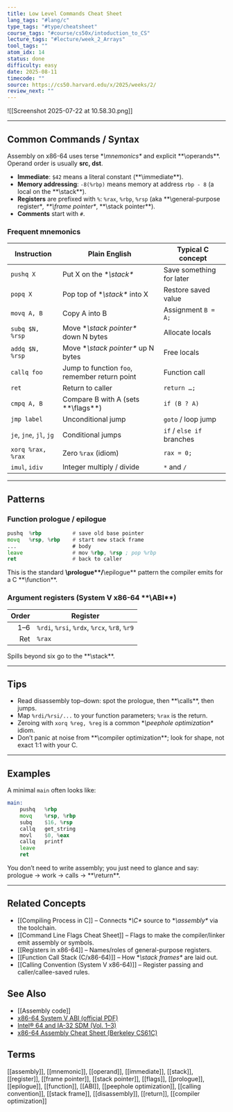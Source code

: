 ```yaml
---
title: Low Level Commands Cheat Sheet
lang_tags: "#lang/c"
type_tags: "#type/cheatsheet"
course_tags: "#course/cs50x/intoduction_to_CS"
lecture_tags: "#lecture/week_2_Arrays"
tool_tags: ""
atom_idx: 14
status: done
difficulty: easy
date: 2025-08-11
timecode: ""
source: https://cs50.harvard.edu/x/2025/weeks/2/
review_next: ""
---
```

![[Screenshot 2025-07-22 at 10.58.30.png]]


---

## Common Commands / Syntax

Assembly on x86-64 uses terse **\mnemonics\** and explicit **\operands\**. Operand order is usually **src, dst**.

- **Immediate**: `$42` means a literal constant (**\immediate\**).
- **Memory addressing**: `-8(%rbp)` means memory at address `rbp - 8` (a local on the **\stack\**).
- **Registers** are prefixed with `%`: `%rax`, `%rbp`, `%rsp` (aka **\general-purpose register\**, **\frame pointer\**, **\stack pointer\**).
- **Comments** start with `#`.

### Frequent mnemonics

| Instruction | Plain English | Typical C concept |
|-------------|----------------|-------------------|
| `pushq X`   | Put X on the **\stack\** | Save something for later |
| `popq X`    | Pop top of **\stack\** into X | Restore saved value |
| `movq A, B` | Copy A into B | Assignment `B = A;` |
| `subq $N, %rsp` | Move **\stack pointer\** down N bytes | Allocate locals |
| `addq $N, %rsp` | Move **\stack pointer\** up N bytes | Free locals |
| `callq foo` | Jump to function `foo`, remember return point | Function call |
| `ret`       | Return to caller | `return …;` |
| `cmpq A, B` | Compare B with A (sets **\flags\**) | `if (B ? A)` |
| `jmp label` | Unconditional jump | `goto` / loop jump |
| `je`, `jne`, `jl`, `jg` | Conditional jumps | `if` / `else if` branches |
| `xorq %rax, %rax` | Zero `%rax` (idiom) | `rax = 0;` |
| `imul`, `idiv` | Integer multiply / divide | `*` and `/` |

---

## Patterns

### Function prologue / epilogue

```asm
pushq  %rbp          # save old base pointer
movq   %rsp, %rbp    # start new stack frame
...                  # body
leave                # mov %rbp, %rsp ; pop %rbp
ret                  # back to caller
```

This is the standard **\prologue\**/**\epilogue\** pattern the compiler emits for a C **\function\**.

### Argument registers (System V x86-64 **\ABI\**)

| Order | Register |
|------:|----------|
| 1–6   | `%rdi`, `%rsi`, `%rdx`, `%rcx`, `%r8`, `%r9` |
| Ret   | `%rax` |

Spills beyond six go to the **\stack\**.

---

## Tips

- Read disassembly top–down: spot the prologue, then **\calls\**, then jumps.
- Map `%rdi/%rsi/...` to your function parameters; `%rax` is the return.
- Zeroing with `xorq %reg, %reg` is a common **\peephole optimization\** idiom.
- Don’t panic at noise from **\compiler optimization\**; look for shape, not exact 1:1 with your C.

---

## Examples

A minimal `main` often looks like:

```asm
main:
    pushq   %rbp
    movq    %rsp, %rbp
    subq    $16, %rsp
    callq   get_string
    movl    $0, %eax
    callq   printf
    leave
    ret
```

You don’t need to write assembly; you just need to glance and say: prologue → work → calls → **\return\**.

---

## Related Concepts
- [[Compiling Process in C]] – Connects **\C\** source to **\assembly\** via the toolchain.
- [[Command Line Flags Cheat Sheet]] – Flags to make the compiler/linker emit assembly or symbols.
- [[Registers in x86-64]] – Names/roles of general-purpose registers.
- [[Function Call Stack (C/x86-64)]] – How **\stack frames\** are laid out.
- [[Calling Convention (System V x86-64)]] – Register passing and caller/callee-saved rules.

## See Also

- [[Assembly code]]
- [x86-64 System V ABI (official PDF)](https://refspecs.linuxfoundation.org/elf/x86_64-abi-0.99.pdf)
- [Intel® 64 and IA-32 SDM (Vol. 1–3)](https://www.intel.com/content/www/us/en/developer/articles/technical/intel-sdm.html)
- [x86-64 Assembly Cheat Sheet (Berkeley CS61C)](https://inst.eecs.berkeley.edu/~cs61c/fa20/img/cheat-sheet)

## Terms

[[assembly]], [[mnemonic]], [[operand]], [[immediate]], [[stack]], [[register]], [[frame pointer]], [[stack pointer]], [[flags]], [[prologue]], [[epilogue]], [[function]], [[ABI]], [[peephole optimization]], [[calling convention]], [[stack frame]], [[disassembly]], [[return]], [[compiler optimization]]

